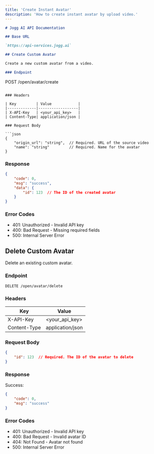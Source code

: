 ```yaml
---
title: 'Create Instant Avatar'
description: 'How to create instant avatar by upload video.'
---
```


```markdown
# Jogg AI API Documentation

## Base URL

`https://api-services.jogg.ai`

## Create Custom Avatar

Create a new custom avatar from a video.

### Endpoint

```
POST /open/avatar/create
```

### Headers

| Key         | Value            |
|-------------|------------------|
| X-API-Key   | <your_api_key>   |
| Content-Type| application/json |

### Request Body

```json
{
    "origin_url": "string",  // Required. URL of the source video
    "name": "string"         // Required. Name for the avatar
}
```

### Response

```json
{
    "code": 0,
    "msg": "success",
    "data": {
        "id": 123  // The ID of the created avatar
    }
}
```

### Error Codes

- 401: Unauthorized - Invalid API key
- 400: Bad Request - Missing required fields
- 500: Internal Server Error

## Delete Custom Avatar

Delete an existing custom avatar.

### Endpoint

```
DELETE /open/avatar/delete
```

### Headers

| Key         | Value            |
|-------------|------------------|
| X-API-Key   | <your_api_key>   |
| Content-Type| application/json |

### Request Body

```json
{
    "id": 123  // Required. The ID of the avatar to delete
}
```

### Response

Success:
```json
{
    "code": 0,
    "msg": "success"
}
```

### Error Codes

- 401: Unauthorized - Invalid API key
- 400: Bad Request - Invalid avatar ID
- 404: Not Found - Avatar not found
- 500: Internal Server Error
